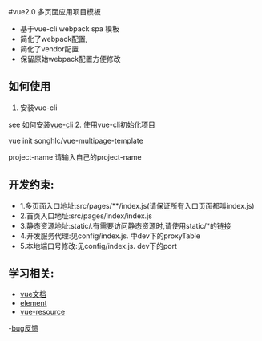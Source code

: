 #vue2.0 多页面应用项目模板
- 基于vue-cli webpack spa 模板
- 简化了webpack配置,
- 简化了vendor配置
- 保留原始webpack配置方便修改

## 如何使用

1. 安装vue-cli

see [如何安装vue-cli](https://github.com/vuejs/vue-cli)
2. 使用vue-cli初始化项目

vue init songhlc/vue-multipage-template <project-name>

project-name 请输入自己的project-name

## 开发约束:
- 1.多页面入口地址:src/pages/**/index.js(请保证所有入口页面都叫index.js)
- 2.首页入口地址:src/pages/index/index.js
- 3.静态资源地址:static/.有需要访问静态资源时,请使用static/*的链接
- 4.开发服务代理:见config/index.js. 中dev下的proxyTable
- 5.本地端口号修改:见config/index.js. dev下的port

## 学习相关:
- [vue文档](http://cn.vuejs.org/)
- [element](http://element.eleme.io/)
- [vue-resource](https://github.com/pagekit/vue-resource)

-[bug反馈](https://github.com/songhlc/vue-multipage-template/issues)